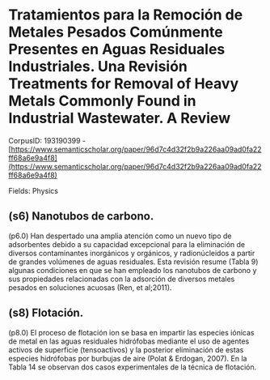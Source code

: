 # Tratamientos para la Remoción de Metales Pesados Comúnmente Presentes en Aguas Residuales Industriales. Una Revisión Treatments for Removal of Heavy Metals Commonly Found in Industrial Wastewater. A Review

CorpusID: 193190399 - [https://www.semanticscholar.org/paper/96d7c4d32f2b9a226aa09ad0fa22ff68a6e9a4f8](https://www.semanticscholar.org/paper/96d7c4d32f2b9a226aa09ad0fa22ff68a6e9a4f8)

Fields: Physics

## (s6) Nanotubos de carbono.
(p6.0) Han despertado una amplia atención como un nuevo tipo de adsorbentes debido a su capacidad excepcional para la eliminación de diversos contaminantes inorgánicos y orgánicos, y radionúcleidos a partir de grandes volúmenes de aguas residuales. Esta revisión resume (Tabla 9) algunas condiciones en que se han empleado los nanotubos de carbono y sus propiedades relacionadas con la adsorción de diversos metales pesados en soluciones acuosas (Ren, et al;2011).
## (s8) Flotación.
(p8.0) El proceso de flotación ion se basa en impartir las especies iónicas de metal en las aguas residuales hidrófobas mediante el uso de agentes activos de superficie (tensoactivos) y la posterior eliminación de estas especies hidrófobas por burbujas de aire (Polat & Erdogan, 2007). En la Tabla 14 se observan dos casos experimentales de la técnica de flotación.
